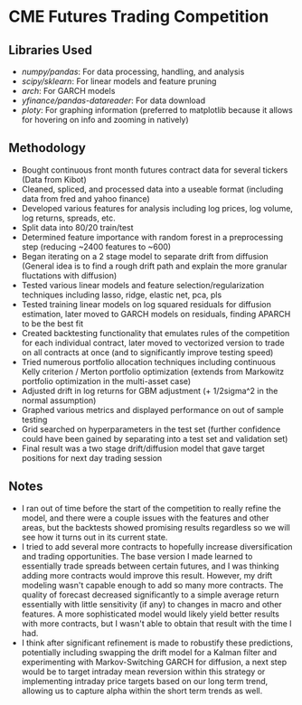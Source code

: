 # CME Futures Trading Competition

## Libraries Used
- *numpy/pandas*: For data processing, handling, and analysis
- *scipy/sklearn*: For linear models and feature pruning
- *arch*: For GARCH models
- *yfinance/pandas-datareader*: For data download
- *ploty*: For graphing information (preferred to matplotlib because it allows for hovering on info and zooming in natively)

## Methodology
- Bought continuous front month futures contract data for several tickers (Data from Kibot)
- Cleaned, spliced, and processed data into a useable format (including data from fred and yahoo finance)
- Developed various features for analysis including log prices, log volume, log returns, spreads, etc.
- Split data into 80/20 train/test
- Determined feature importance with random forest in a preprocessing step (reducing ~2400 features to ~600)
- Began iterating on a 2 stage model to separate drift from diffusion (General idea is to find a rough drift path and explain the more granular fluctations with diffusion)
- Tested various linear models and feature selection/regularization techniques including lasso, ridge, elastic net, pca, pls
- Tested training linear models on log squared residuals for diffusion estimation, later moved to GARCH models on residuals, finding APARCH to be the best fit
- Created backtesting functionality that emulates rules of the competition for each individual contract, later moved to vectorized version to trade on all contracts at once (and to significantly improve testing speed)
- Tried numerous portfolio allocation techniques including continuous Kelly criterion / Merton portfolio optimization (extends from Markowitz portfolio optimization in the multi-asset case)
- Adjusted drift in log returns for GBM adjustment (+ 1/2sigma^2 in the normal assumption)
- Graphed various metrics and displayed performance on out of sample testing
- Grid searched on hyperparameters in the test set (further confidence could have been gained by separating into a test set and validation set)
- Final result was a two stage drift/diffusion model that gave target positions for next day trading session

## Notes
- I ran out of time before the start of the competition to really refine the model, and there were a couple issues with the features and other areas, but the backtests showed promising results regardless so we will see how it turns out in its current state.
- I tried to add several more contracts to hopefully increase diversification and trading opportunities. The base version I made learned to essentially trade spreads between certain futures, and I was thinking adding more contracts would improve this result. However, my drift modeling wasn't capable enough to add so many more contracts. The quality of forecast decreased significantly to a simple average return essentially with little sensitivity (if any) to changes in macro and other features. A more sophisticated model would likely yield better results with more contracts, but I wasn't able to obtain that result with the time I had.
- I think after significant refinement is made to robustify these predictions, potentially including swapping the drift model for a Kalman filter and experimenting with Markov-Switching GARCH for diffusion, a next step would be to target intraday mean reversion within this strategy or implementing intraday price targets based on our long term trend, allowing us to capture alpha within the short term trends as well.
